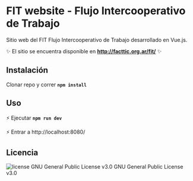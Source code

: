 # FIT website - Flujo Intercooperativo de Trabajo

Sitio web del FIT Flujo Intercooperativo de Trabajo desarrollado en Vue.js. 

:sparkles: El sitio se encuentra disponible en **http://facttic.org.ar/fit/** :sparkles: 

## Instalación

Clonar repo y correr 
**`npm install`**

## Uso

 :zap: Ejecutar **`npm run dev`**

 :zap: Entrar a  http://localhost:8080/

## Licencia
<img src="https://img.shields.io/badge/license-GPL--3-brightgreen" alt="license GNU General Public License v3.0">   GNU General Public License v3.0
